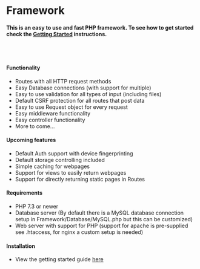 # Framework
#### This is an easy to use and fast PHP framework. To see how to get started check the [Getting Started](https://github.com/rubex01/framework-rubex/wiki/Getting-started) instructions. 

<br/>
<br/>

#### Functionality
* Routes with all HTTP request methods
* Easy Database connections (with support for multiple)
* Easy to use validation for all types of input (including files)
* Default CSRF protection for all routes that post data
* Easy to use Request object for every request
* Easy middleware functionality
* Easy controller functionality
* More to come...

#### Upcoming features
* Default Auth support with device fingerprinting
* Default storage controlling included
* Simple caching for webpages
* Support for views to easily return webpages
* Support for directly returning static pages in Routes

#### Requirements
* PHP 7.3 or newer
* Database server (By default there is a MySQL database connection setup in Framework/Database/MySQL.php but this can be customized)
* Web server with support for PHP (support for apache is pre-supplied see .htaccess, for nginx a custom setup is needed)

#### Installation
* View the getting started guide [here](https://github.com/rubex01/framework-rubex/wiki/Getting-started)